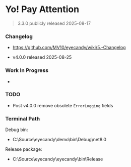 
# Yo! Pay Attention

> 3.3.0 publicly released 2025-08-17

### Changelog
* https://github.com/MV10/eyecandy/wiki/5.-Changelog

* v4.0.0 released 2025-08-25


### Work In Progress

*


### TODO

* Post v4.0.0 remove obsolete `ErrorLogging` fields


### Terminal Path

Debug bin:
* C:\Source\eyecandy\demo\bin\Debug\net8.0

Release package:
* C:\Source\eyecandy\eyecandy\bin\Release








